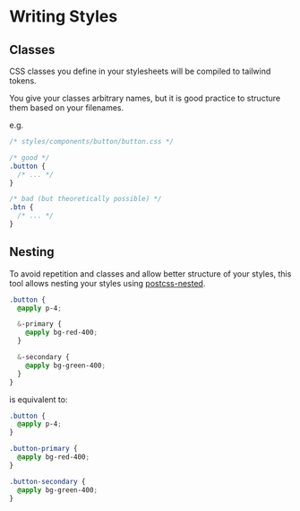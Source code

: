 # Writing Styles

## Classes

CSS classes you define in your stylesheets will be compiled to tailwind tokens.

You give your classes arbitrary names, but it is good practice to structure them based on your filenames.

e.g.

```css
/* styles/components/button/button.css */

/* good */
.button {
  /* ... */
}

/* bad (but theoretically possible) */
.btn {
  /* ... */
}
```

## Nesting

To avoid repetition and classes and allow better structure of your styles, this tool allows nesting your styles using [postcss-nested](https://github.com/postcss/postcss-nested).

```css
.button {
  @apply p-4;

  &-primary {
    @apply bg-red-400;
  }

  &-secondary {
    @apply bg-green-400;
  }
}
```

is equivalent to:

```css
.button {
  @apply p-4;
}

.button-primary {
  @apply bg-red-400;
}

.button-secondary {
  @apply bg-green-400;
}
```

